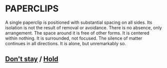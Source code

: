 # PAPERCLIPS

A single paperclip is positioned with substantial spacing on all sides. Its isolation is not the result of removal or avoidance. There is no absence, only arrangement. The space around it is free of other forms. It is centered within nothing. It is surrounded, not focused. The silence of matter continues in all directions. It is alone, but unremarkably so.

## [Don't stay](page-9e27056a59917236) / [Hold](page-5754bd27e01685f8)
